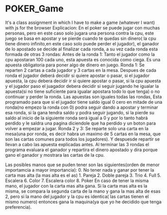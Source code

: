 # POKER_Game
It's a class assignment in which I have to make a game (whatever I want) with js for the browser
Explicacion:
En el poker se puede jugar con muchas personas, pero en este caso solo jugara una persona contra la cpu, este juego se basa en apostar y se pierde cuando te quedas sin dinero( la cpu tiene dinero infinito,en este caso solo puede perder el jugador), el ganador de lo apostado se decide al finalizar cada ronda, a su vez cada ronda esta formada de otras 3 rondas:
Antes de la ronda 1:
    Tanto el jugador como la cpu apostaran 100 cada uno, esta apuesta es conocida como ciega. Es una apuesta obligatoria para poner algo de dinero en juego.
Ronda 1:
    Se reparten 2 cartas a cada jugador y 3 cartas en la mesa. Despues de cada ronda el jugador deberá  decidir si quiere apostar o pasar, si el jugador apuesta, la cpu debera decidir ir si quiere apostar o pasar, si la cpu apuesta y el jugador paso el juagador debera decidir si seguir jugando he igualar la apuesta(si no tiene suficiente para igualar apostara todo lo que tenga) o no continuar y perder la ronda. Las apuestas son iguales todas las rondas, Esta programado para que si el jugador tiene saldo igual 0 cero en mitade de una ronda(no empezo la ronda con 0) podra seguir dando a apostar y terminar esa ronda, si la gana tendra saldo y podra seguir  jugando, si la pierde su saldo al inicio de la siguiente ronda será igual a 0 y por lo tanto habrá perdido y le saldra una pagina diciendole que ha perdido y un boton para volver a empezar a jugar.
Ronda 2 y 3:
    Se reparte solo una carta en la mesa(una por ronda, es decir habra un maximo de 5 cartas en la mesa, que son las cartas comunes para todos los jugadores). Y despuesde repartir se llevan a cabo las apuesta explicadas antes.
Al terminar las 3 rondas el programa evaluara el ganador y repartira el dinero apostado y dira porque gano el ganador y mostrara las cartas de la cpu.

Las posibles manos que se puden tener son las siguientes(orden de menor importamcia a mayor importancia):
    0. No tener nada y ganar por tener la carta mas alta (la mas alta es el as)
    1. Pareja
    2. Doble pareja
    3. Trio
    4. Full
    5. Escalera
    6. Color
    7. Escalera color
    8. Poker
En caso de tener  la misma mano, el jugador con la carta mas alta gana. Si la carta mas alta es la misma, se compara la segunda carta de la mano y gana la mas alta de esas 2, pero si la mano del jugador y la cpu es identica( las cartas tienen el mismo numero) entonces gana la maquina(ya que yo he decidido que tenga preferencia).